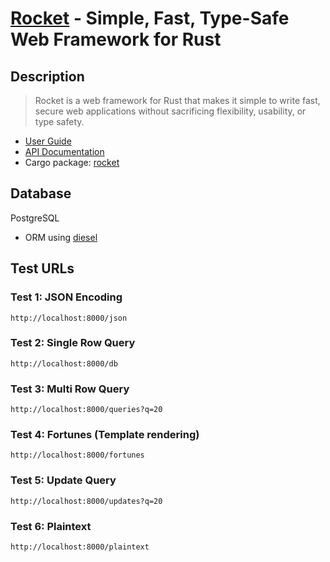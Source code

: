 
# [Rocket](https://rocket.rs/) - Simple, Fast, Type-Safe Web Framework for Rust

## Description

> Rocket is a web framework for Rust that makes it simple to write fast, secure web applications without sacrificing flexibility, usability, or type safety.

* [User Guide](https://rocket.rs/guide/)
* [API Documentation](https://api.rocket.rs/)
* Cargo package: [rocket](https://crates.io/crates/rocket)

## Database

PostgreSQL

* ORM using [diesel](http://diesel.rs)

## Test URLs

### Test 1: JSON Encoding

    http://localhost:8000/json

### Test 2: Single Row Query

    http://localhost:8000/db

### Test 3: Multi Row Query

    http://localhost:8000/queries?q=20

### Test 4: Fortunes (Template rendering)

    http://localhost:8000/fortunes

### Test 5: Update Query

    http://localhost:8000/updates?q=20

### Test 6: Plaintext

    http://localhost:8000/plaintext
